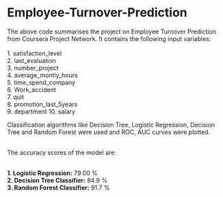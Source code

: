 # Employee-Turnover-Prediction

The above code summarises the project on Employee Turnover Prediction from Coursera Project Network. It contains the following input variables: </br> </br>1. satisfaction_level	</br>2. last_evaluation	</br>3. number_project	</br>4. average_montly_hours </br>5. time_spend_company	</br>6. Work_accident	</br>7. quit	</br>8. promotion_last_5years	</br>9. department	10. salary 

Classification algorithms like Decision Tree, Logistic Regression, Decision Tree and Random Forest were used and ROC, AUC curves were plotted. </br> </br> 

The accuracy scores of the model are: </br> </br> 

**1. Logistic Regression:** 79.00 % </br>
**2. Decision Tree Classifier:** 84.9 % </br>
**3. Random Forest Classifier:** 91.7 % </br>
